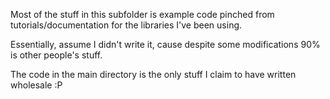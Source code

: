 Most of the stuff in this subfolder is example code pinched from tutorials/documentation for the libraries I've been using.

Essentially, assume I didn't write it, cause despite some modifications 90% is other people's stuff.

The code in the main directory is the only stuff I claim to have written wholesale :P